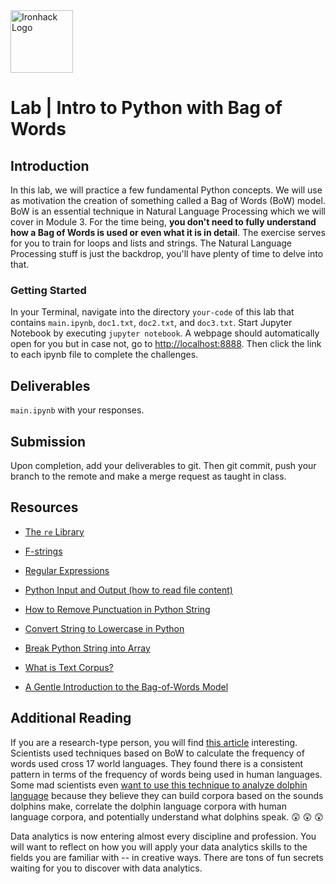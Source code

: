<img src="https://bit.ly/2VnXWr2" alt="Ironhack Logo" width="100"/>

# Lab | Intro to Python with Bag of Words

## Introduction

In this lab, we will practice a few fundamental Python concepts. We will use as motivation the creation of something called a Bag of Words (BoW) model. BoW is an essential technique in Natural Language Processing which we will cover in Module 3. For the time being, **you don't need to fully understand how a Bag of Words is used or even what it is in detail**. The exercise serves for you to train for loops and lists and strings. The Natural Language Processing stuff is just the backdrop, you'll have plenty of time to delve into that.
 

### Getting Started

In your Terminal, navigate into the directory `your-code` of this lab that contains `main.ipynb`, `doc1.txt`, `doc2.txt`, and `doc3.txt`. Start Jupyter Notebook by executing `jupyter notebook`. A webpage should automatically open for you but in case not, go to [http://localhost:8888](http://localhost:8888). Then click the link to each ipynb file to complete the challenges.

## Deliverables

`main.ipynb` with your responses.

## Submission

Upon completion, add your deliverables to git. Then git commit, push your branch to the remote and make a merge request as taught in class.

## Resources

* [The `re` Library](https://docs.python.org/3/library/re.html)

* [F-strings](https://www.python.org/dev/peps/pep-0498/)

* [Regular Expressions](https://developers.google.com/edu/python/regular-expressions)

* [Python Input and Output (how to read file content)](https://docs.python.org/3/tutorial/inputoutput.html)

* [How to Remove Punctuation in Python String](https://www.quora.com/How-do-I-remove-punctuation-from-a-Python-string)

* [Convert String to Lowercase in Python](https://docs.python.org/3/library/stdtypes.html#str.lower)

* [Break Python String into Array](https://docs.python.org/3/library/stdtypes.html#str.split)

* [What is Text Corpus?](https://en.wikipedia.org/wiki/Text_corpus)

* [A Gentle Introduction to the Bag-of-Words Model](https://machinelearningmastery.com/gentle-introduction-bag-words-model/)

## Additional Reading

If you are a research-type person, you will find [this article](http://rstb.royalsocietypublishing.org/content/royptb/366/1567/1101.full.pdf) interesting. Scientists used techniques based on BoW to calculate the frequency of words used cross 17 world languages. They found there is a consistent pattern in terms of the frequency of words being used in human languages. Some mad scientists even [want to use this technique to analyze dolphin language](http://grantome.com/grant/NSF/PHY-1530544) because they believe they can build corpora based on the sounds dolphins make, correlate the dolphin language corpora with human language corpora, and potentially understand what dolphins speak. :astonished: :astonished: :astonished:

Data analytics is now entering almost every discipline and profession. You will want to reflect on how you will apply your data analytics skills to the fields you are familiar with -- in creative ways. There are tons of fun secrets waiting for you to discover with data analytics.
